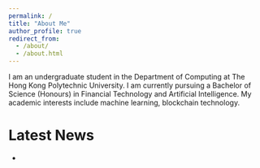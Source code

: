 ```yaml
---
permalink: /
title: "About Me"
author_profile: true
redirect_from: 
  - /about/
  - /about.html
---
```


I am an undergraduate student in the Department of Computing at The Hong Kong Polytechnic University. I am currently pursuing a Bachelor of Science (Honours) in Financial Technology and Artificial Intelligence. My academic interests include machine learning, blockchain technology.



Latest News
===
*


